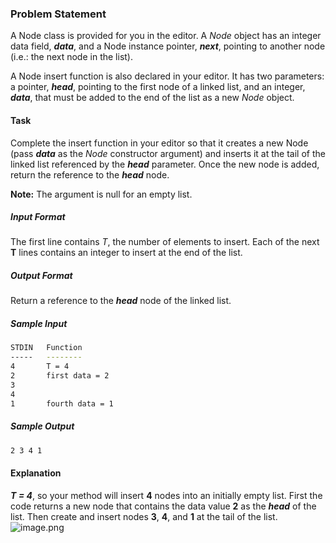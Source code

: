 ### Problem Statement

A Node class is provided for you in the editor. A *Node* object has an integer data field, ***data***, and a Node instance pointer, ***next***, pointing to another node (i.e.: the next node in the list).

A Node insert function is also declared in your editor. It has two parameters: a pointer, ***head***, pointing to the first node of a linked list, and an integer, ***data***, that must be added to the end of the list as a new *Node* object.

#### Task

Complete the insert function in your editor so that it creates a new Node (pass ***data*** as the *Node* constructor argument) and inserts it at the tail of the linked list referenced by the ***head*** parameter. Once the new node is added, return the reference to the ***head*** node.

**Note:** The  argument is null for an empty list.

##### Input Format

The first line contains *T*, the number of elements to insert.
Each of the next **T** lines contains an integer to insert at the end of the list.

##### Output Format

Return a reference to the ***head*** node of the linked list.

##### Sample Input
```bash
STDIN   Function
-----   --------
4       T = 4
2       first data = 2
3
4
1       fourth data = 1
```
##### Sample Output
```bash
2 3 4 1
```

#### Explanation

***T = 4***, so your method will insert **4** nodes into an initially empty list.
First the code returns a new node that contains the data value **2** as the ***head*** of the list. Then create and insert nodes **3**, **4**, and **1** at the tail of the list.
![image.png](attachment:image.png)